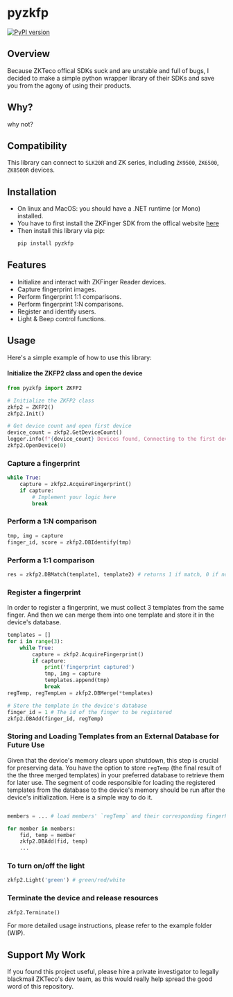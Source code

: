 # pyzkfp


[![PyPI version](https://badge.fury.io/py/pyzkfp.svg)](https://badge.fury.io/py/pyzkfp)

## Overview
Because ZKTeco offical SDKs suck and are unstable and full of bugs, I decided to make a simple python wrapper library of their SDKs and save you from the agony of using their products.

## Why?
why not?

## Compatibility
This library can connect to `SLK20R` and ZK series, including `ZK9500`, `ZK6500`, `ZK8500R` devices.
 
## Installation
- On linux and MacOS: you should have a .NET runtime (or Mono) installed. 
- You have to first install the ZKFinger SDK from the offical website [here](https://www.zkteco.com/en/Biometrics_Module_SDK/) 
- Then install this library via pip:
    ```bash
    pip install pyzkfp
    ```

## Features
- Initialize and interact with ZKFinger Reader devices.
- Capture fingerprint images.
- Perform fingerprint 1:1 comparisons.
- Perform fingerprint 1:N comparisons.
- Register and identify users.
- Light & Beep control functions.

## Usage
Here's a simple example of how to use this library:

#### Initialize the ZKFP2 class and open the device
```python
from pyzkfp import ZKFP2

# Initialize the ZKFP2 class
zkfp2 = ZKFP2()
zkfp2.Init()

# Get device count and open first device
device_count = zkfp2.GetDeviceCount()
logger.info(f"{device_count} Devices found, Connecting to the first device.")
zkfp2.OpenDevice(0)
```

### Capture a fingerprint
```python
while True:
    capture = zkfp2.AcquireFingerprint()
    if capture:
        # Implement your logic here
        break
```

### Perform a 1:N comparison
```python
tmp, img = capture
finger_id, score = zkfp2.DBIdentify(tmp)
```

### Perform a 1:1 comparison
```python
res = zkfp2.DBMatch(template1, template2) # returns 1 if match, 0 if not
```

### Register a fingerprint
In order to register a fingerprint, we must collect 3 templates from the same finger. And then we can merge them into one template and store it in the device's database.
```python
templates = []
for i in range(3):
    while True:
        capture = zkfp2.AcquireFingerprint()
        if capture:
            print('fingerprint captured')
            tmp, img = capture
            templates.append(tmp)
            break
regTemp, regTempLen = zkfp2.DBMerge(*templates)

# Store the template in the device's database
finger_id = 1 # The id of the finger to be registered
zkfp2.DBAdd(finger_id, regTemp)
```

### Storing and Loading Templates from an External Database for Future Use

Given that the device's memory clears upon shutdown, this step is crucial for preserving data. You have the option to store `regTemp` (the final result of the the three merged templates) in your preferred database to retrieve them for later use. The segment of code responsible for loading the registered templates from the database to the device's memory should be run after the device's initialization. Here is a simple way to do it.

```python

members = ... # load members' `regTemp` and their corresponding fingerPrintId from your database.

for member in members:
    fid, temp = member
    zkfp2.DBAdd(fid, temp)
    ...  
```


### To turn on/off the light
```python
zkfp2.Light('green') # green/red/white
```

### Terminate the device and release resources
```python
zkfp2.Terminate()
```

For more detailed usage instructions, please refer to the example folder (WIP).

## Support My Work
If you found this project useful, please hire a private investigator to legally blackmail ZKTeco's dev team, as this would really help spread the good word of this repository.
